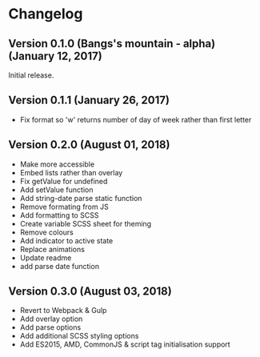 # Changelog

## Version 0.1.0 (Bangs's mountain - alpha) (January 12, 2017)

Initial release.

## Version 0.1.1 (January 26, 2017)

* Fix format so 'w' returns number of day of week rather than first letter

## Version 0.2.0 (August 01, 2018)

* Make more accessible
* Embed lists rather than overlay
* Fix getValue for undefined
* Add setValue function
* Add string-date parse static function
* Remove formating from JS
* Add formatting to SCSS
* Create variable SCSS sheet for theming
* Remove colours
* Add indicator to active state
* Replace animations
* Update readme
* add parse date function

## Version 0.3.0 (August 03, 2018)

* Revert to Webpack & Gulp
* Add overlay option
* Add parse options
* Add additional SCSS styling options
* Add ES2015, AMD, CommonJS & script tag initialisation support